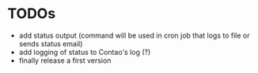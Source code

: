 # TODOs

* add status output (command will be used in cron job that logs to file or sends status email)
* add logging of status to Contao's log (?)
* finally release a first version
